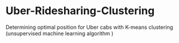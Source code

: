 # Uber-Ridesharing-Clustering
Determining optimal position for Uber cabs with K-means clustering (unsupervised machine learning algorithm )
